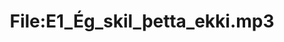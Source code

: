 ---
title: File:E1_Ég_skil_þetta_ekki.mp3
recording of: Ég skil þetta ekki.
reading speed: slow
speaker: E
license: CC0
---